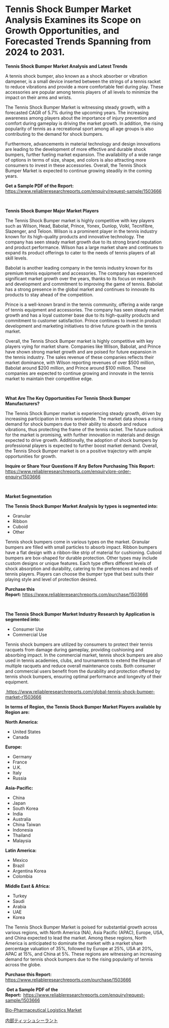 <p><h1>Tennis Shock Bumper Market Analysis Examines its Scope on Growth Opportunities, and Forecasted Trends Spanning from 2024 to 2031.</h1></p><p><strong>Tennis Shock Bumper Market Analysis and Latest Trends</strong></p>
<p><p>A tennis shock bumper, also known as a shock absorber or vibration dampener, is a small device inserted between the strings of a tennis racket to reduce vibrations and provide a more comfortable feel during play. These accessories are popular among tennis players of all levels to minimize the impact on their arms and wrists.</p><p>The Tennis Shock Bumper Market is witnessing steady growth, with a forecasted CAGR of 5.7% during the upcoming years. The increasing awareness among players about the importance of injury prevention and comfort during gameplay is driving the market growth. In addition, the rising popularity of tennis as a recreational sport among all age groups is also contributing to the demand for shock bumpers.</p><p>Furthermore, advancements in material technology and design innovations are leading to the development of more effective and durable shock bumpers, further fueling market expansion. The availability of a wide range of options in terms of size, shape, and colors is also attracting more consumers to invest in these accessories. Overall, the Tennis Shock Bumper Market is expected to continue growing steadily in the coming years.</p></p>
<p><strong>Get a Sample PDF of the Report:&nbsp;</strong> <a href="https://www.reliableresearchreports.com/enquiry/request-sample/1503666">https://www.reliableresearchreports.com/enquiry/request-sample/1503666</a></p>
<p>&nbsp;</p>
<p><strong>Tennis Shock Bumper Major Market Players</strong></p>
<p><p>The Tennis Shock Bumper market is highly competitive with key players such as Wilson, Head, Babolat, Prince, Yonex, Dunlop, Volkl, Tecnifibre, Slazenger, and Teloon. Wilson is a prominent player in the tennis industry known for its high-quality products and innovative technology. The company has seen steady market growth due to its strong brand reputation and product performance. Wilson has a large market share and continues to expand its product offerings to cater to the needs of tennis players of all skill levels.</p><p>Babolat is another leading company in the tennis industry known for its premium tennis equipment and accessories. The company has experienced significant market growth over the years, thanks to its focus on research and development and commitment to improving the game of tennis. Babolat has a strong presence in the global market and continues to innovate its products to stay ahead of the competition.</p><p>Prince is a well-known brand in the tennis community, offering a wide range of tennis equipment and accessories. The company has seen steady market growth and has a loyal customer base due to its high-quality products and commitment to customer satisfaction. Prince continues to invest in product development and marketing initiatives to drive future growth in the tennis market.</p><p>Overall, the Tennis Shock Bumper market is highly competitive with key players vying for market share. Companies like Wilson, Babolat, and Prince have shown strong market growth and are poised for future expansion in the tennis industry. The sales revenue of these companies reflects their market dominance, with Wilson reporting revenues of over $500 million, Babolat around $200 million, and Prince around $100 million. These companies are expected to continue growing and innovate in the tennis market to maintain their competitive edge.</p></p>
<p>&nbsp;</p>
<p><strong>What Are The Key Opportunities For Tennis Shock Bumper Manufacturers?</strong></p>
<p><p>The Tennis Shock Bumper market is experiencing steady growth, driven by increasing participation in tennis worldwide. The market data shows a rising demand for shock bumpers due to their ability to absorb and reduce vibrations, thus protecting the frame of the tennis racket. The future outlook for the market is promising, with further innovation in materials and design expected to drive growth. Additionally, the adoption of shock bumpers by professional players is expected to further boost market demand. Overall, the Tennis Shock Bumper market is on a positive trajectory with ample opportunities for growth.</p></p>
<p><strong>Inquire or Share Your Questions If Any Before Purchasing This Report:</strong> <a href="https://www.reliableresearchreports.com/enquiry/pre-order-enquiry/1503666">https://www.reliableresearchreports.com/enquiry/pre-order-enquiry/1503666</a></p>
<p>&nbsp;</p>
<p><strong>Market Segmentation</strong></p>
<p><strong>The Tennis Shock Bumper Market Analysis by types is segmented into:</strong></p>
<p><ul><li>Granular</li><li>Ribbon</li><li>Cuboid</li><li>Other</li></ul></p>
<p><p>Tennis shock bumpers come in various types on the market. Granular bumpers are filled with small particles to absorb impact. Ribbon bumpers have a flat design with a ribbon-like strip of material for cushioning. Cuboid bumpers are box-shaped for durable protection. Other types may include custom designs or unique features. Each type offers different levels of shock absorption and durability, catering to the preferences and needs of tennis players. Players can choose the bumper type that best suits their playing style and level of protection desired.</p></p>
<p><strong>Purchase this Report:&nbsp;</strong><a href="https://www.reliableresearchreports.com/purchase/1503666">https://www.reliableresearchreports.com/purchase/1503666</a></p>
<p>&nbsp;</p>
<p><strong>The Tennis Shock Bumper Market Industry Research by Application is segmented into:</strong></p>
<p><ul><li>Consumer Use</li><li>Commercial Use</li></ul></p>
<p><p>Tennis shock bumpers are utilized by consumers to protect their tennis racquets from damage during gameplay, providing cushioning and absorbing impact. In the commercial market, tennis shock bumpers are also used in tennis academies, clubs, and tournaments to extend the lifespan of multiple racquets and reduce overall maintenance costs. Both consumer and commercial users benefit from the durability and protection offered by tennis shock bumpers, ensuring optimal performance and longevity of their equipment.</p></p>
<p><a href="https://www.reliableresearchreports.com/global-tennis-shock-bumper-market-r1503666">&nbsp;https://www.reliableresearchreports.com/global-tennis-shock-bumper-market-r1503666</a></p>
<p><strong>In terms of Region, the Tennis Shock Bumper Market Players available by Region are:</strong></p>
<p>
    <p> <strong> North America: </strong>
        <ul>
            <li>United States</li>
            <li>Canada</li>
        </ul>
        </p> 
    <p> <strong> Europe: </strong>
        <ul>
            <li>Germany</li>
            <li>France</li>
            <li>U.K.</li>
            <li>Italy</li>
            <li>Russia</li>
        </ul>
        </p> 
    <p> <strong> Asia-Pacific: </strong>
        <ul>
            <li>China</li>
            <li>Japan</li>
            <li>South Korea</li>
            <li>India</li>
            <li>Australia</li>
            <li>China Taiwan</li>
            <li>Indonesia</li>
            <li>Thailand</li>
            <li>Malaysia</li>
        </ul>
        </p> 
    <p> <strong> Latin America: </strong>
        <ul>
            <li>Mexico</li>
            <li>Brazil</li>
            <li>Argentina Korea</li>
            <li>Colombia</li>
        </ul>
        </p> 
    <p> <strong> Middle East & Africa: </strong>
        <ul>
            <li>Turkey</li>
            <li>Saudi</li>
            <li>Arabia</li>
            <li>UAE</li>
            <li>Korea</li>
        </ul>
    </p>
    </p>
<p><p>The Tennis Shock Bumper Market is poised for substantial growth across various regions, with North America (NA), Asia Pacific (APAC), Europe, USA, and China expected to lead the market. Among these regions, North America is anticipated to dominate the market with a market share percentage valuation of 35%, followed by Europe at 25%, USA at 20%, APAC at 15%, and China at 5%. These regions are witnessing an increasing demand for tennis shock bumpers due to the rising popularity of tennis across the globe.</p></p>
<p><strong>Purchase this Report: </strong><a href="https://www.reliableresearchreports.com/purchase/1503666">https://www.reliableresearchreports.com/purchase/1503666</a></p>
<p>&nbsp;<strong>Get a Sample PDF of the Report:&nbsp;&nbsp;</strong><a href="https://www.reliableresearchreports.com/enquiry/request-sample/1503666">https://www.reliableresearchreports.com/enquiry/request-sample/1503666</a></p>
<p><strong></strong></p>
<p><p><a href="https://github.com/esmeraldaezzy156/Market-Research-Report-List-1/blob/main/bio-pharmaceutical-logistics-market.md">Bio-Pharmaceutical Logistics Market</a></p><p><a href="https://github.com/zjkmgcs938405/Market-Research-Report-List-3/blob/main/8561881125560.md">内部ティッシュシーラント</a></p></p>